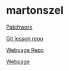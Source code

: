 # martonszel
[Patchwork](https://github.com/martonszel/patchwork)

[Git lesson repo](https://github.com/martonszel/git-lesson-repository)

[Webpage Repo](https://github.com/martonszel/martonszel.github.io)

[Webpage](https://martonszel.github.io/)